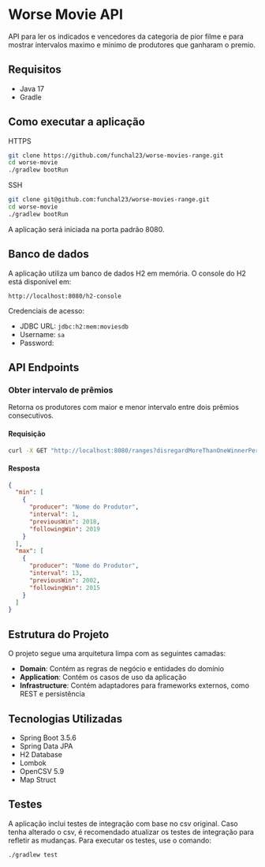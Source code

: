 # Worse Movie API

API para ler os indicados e vencedores da categoria de pior filme e para mostrar intervalos maximo e minimo de produtores que ganharam o premio.

## Requisitos

- Java 17
- Gradle

## Como executar a aplicação

HTTPS
```bash
git clone https://github.com/funchal23/worse-movies-range.git
cd worse-movie
./gradlew bootRun
```

SSH
```bash
git clone git@github.com:funchal23/worse-movies-range.git
cd worse-movie
./gradlew bootRun
```

A aplicação será iniciada na porta padrão 8080.

## Banco de dados

A aplicação utiliza um banco de dados H2 em memória. O console do H2 está disponível em:

```
http://localhost:8080/h2-console
```

Credenciais de acesso:
- JDBC URL: `jdbc:h2:mem:moviesdb`
- Username: `sa`
- Password: ` `

## API Endpoints

### Obter intervalo de prêmios

Retorna os produtores com maior e menor intervalo entre dois prêmios consecutivos.

#### Requisição

```bash
curl -X GET "http://localhost:8080/ranges?disregardMoreThanOneWinnerPerYear=false" -H "accept: application/json"
```

#### Resposta

```json
{
  "min": [
    {
      "producer": "Nome do Produtor",
      "interval": 1,
      "previousWin": 2018,
      "followingWin": 2019
    }
  ],
  "max": [
    {
      "producer": "Nome do Produtor",
      "interval": 13,
      "previousWin": 2002,
      "followingWin": 2015
    }
  ]
}
```

## Estrutura do Projeto

O projeto segue uma arquitetura limpa com as seguintes camadas:

- **Domain**: Contém as regras de negócio e entidades do domínio
- **Application**: Contém os casos de uso da aplicação
- **Infrastructure**: Contém adaptadores para frameworks externos, como REST e persistência

## Tecnologias Utilizadas

- Spring Boot 3.5.6
- Spring Data JPA
- H2 Database
- Lombok
- OpenCSV 5.9
- Map Struct

## Testes
A aplicação inclui testes de integração com base no csv original. 
Caso tenha alterado o csv, é recomendado atualizar os testes de integração para refletir as mudanças.
Para executar os testes, use o comando:

```bash
./gradlew test